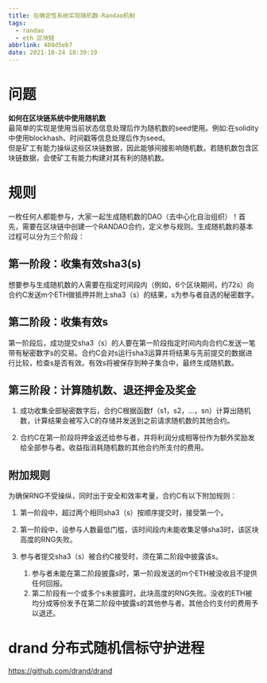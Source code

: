 ```yaml
---
title: 在确定性系统实现随机数-Randao机制
tags:
  - randao
  - eth 区块链
abbrlink: 408d5eb7
date: 2021-10-24 18:39:19
---
```

# 问题
**如何在区块链系统中使用随机数**  
最简单的实现是使用当前状态信息处理后作为随机数的seed使用。例如:在solidity中使用blockhash、时间戳等信息处理后作为seed。  
但是矿工有能力操纵这些区块链数据，因此能够间接影响随机数。若随机数包含区块链数据，会使矿工有能力构建对其有利的随机数。

# 规则
一枚任何人都能参与，大家一起生成随机数的DAO（去中心化自治组织）！首先，需要在区块链中创建一个RANDAO合约，定义参与规则。生成随机数的基本过程可以分为三个阶段：

## 第一阶段：收集有效sha3(s)

想要参与生成随机数的人需要在指定时间段内（例如，6个区块期间，约72s）向合约C发送m个ETH做抵押并附上sha3（s）的结果，s为参与者自选的秘密数字。

## 第二阶段：收集有效s

第一阶段后，成功提交sha3（s）的人要在第一阶段指定时间内向合约C发送一笔带有秘密数字s的交易。合约C会对s运行sha3运算并将结果与先前提交的数据进行比较，检查s是否有效。有效s将被保存到种子集合中，最终生成随机数。

## 第三阶段：计算随机数、退还押金及奖金

1. 成功收集全部秘密数字后，合约C根据函数f（s1，s2，...，sn）计算出随机数，计算结果会被写入C的存储并发送到之前请求随机数的其他合约。

2. 合约C在第一阶段将押金返还给参与者，并将利润分成相等份作为额外奖励发给全部参与者。收益指消耗随机数的其他合约所支付的费用。

## 附加规则

为确保RNG不受操纵，同时出于安全和效率考量，合约C有以下附加规则：

1. 第一阶段中，超过两个相同sha3（s）按顺序提交时，接受第一个。

2. 第一阶段中，设参与人数最低门槛，该时间段内未能收集足够sha3时，该区块高度的RNG失败。

3. 参与者提交sha3（s）被合约C接受时，须在第二阶段中披露该s。
    1) 参与者未能在第二阶段披露s时，第一阶段发送的m个ETH被没收且不提供任何回报。
    2) 第二阶段有一个或多个s未披露时，此块高度的RNG失败。没收的ETH被均分成等份发予在第二阶段中披露s的其他参与者。其他合约支付的费用予以退还。



# drand 分布式随机信标守护进程
https://github.com/drand/drand
